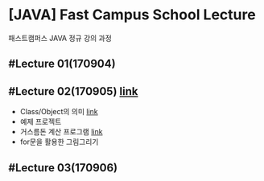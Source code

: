 # [JAVA] Fast Campus School Lecture

패스트캠퍼스 JAVA 정규 강의 과정

## #Lecture 01(170904)

## #Lecture 02(170905) [link](https://github.com/RicheyHans/-JAVA-FC_School_Lecture/blob/master/Lecture/Lecture02_170905/lecture02_170905.md)

* Class/Object의 의미 [link](https://github.com/RicheyHans/-JAVA-FC_School_Lecture/blob/master/Lecture/Lecture02_170905/lecture02_170905.md)
* 예제 프로젝트
 * 거스름돈 계산 프로그램 [link](https://github.com/RicheyHans/-JAVA-FC_School_Lecture/blob/master/Lecture/Lecture02_170905/Exercise/ChangeMoneyCalc.java)
 * for문을 활용한 그림그리기

## #Lecture 03(170906)

